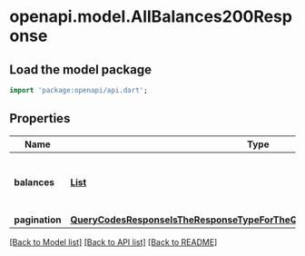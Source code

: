 # openapi.model.AllBalances200Response

## Load the model package
```dart
import 'package:openapi/api.dart';
```

## Properties
Name | Type | Description | Notes
------------ | ------------- | ------------- | -------------
**balances** | [**List<TokenfactoryParams200ResponseParamsDenomCreationFeeInner>**](TokenfactoryParams200ResponseParamsDenomCreationFeeInner.md) | balances is the balances of all the coins. | [optional] [default to const []]
**pagination** | [**QueryCodesResponseIsTheResponseTypeForTheQueryCodesRPCMethodPagination**](QueryCodesResponseIsTheResponseTypeForTheQueryCodesRPCMethodPagination.md) |  | [optional] 

[[Back to Model list]](../README.md#documentation-for-models) [[Back to API list]](../README.md#documentation-for-api-endpoints) [[Back to README]](../README.md)


